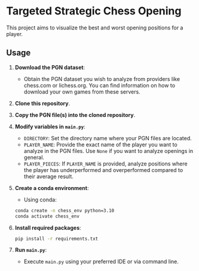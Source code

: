 # Targeted Strategic Chess Opening

This project aims to visualize the best and worst opening positions for a player.

## Usage

1. **Download the PGN dataset**:
    - Obtain the PGN dataset you wish to analyze from providers like chess.com or lichess.org. You can find information on how to download your own games from these servers.

2. **Clone this repository**.

3. **Copy the PGN file(s) into the cloned repository**.

4. **Modify variables in `main.py`**:
    - `DIRECTORY`: Set the directory name where your PGN files are located.
    - `PLAYER_NAME`: Provide the exact name of the player you want to analyze in the PGN files. Use `None` if you want to analyze openings in general.
    - `PLAYER_PIECES`: If `PLAYER_NAME` is provided, analyze positions where the player has underperformed and overperformed compared to their average result.

5. **Create a conda environment**:
    - Using conda:
    ```bash
    conda create -n chess_env python=3.10
    conda activate chess_env
    ```

6. **Install required packages**:
    ```bash
    pip install -r requirements.txt
    ```

7. **Run `main.py`**:
    - Execute `main.py` using your preferred IDE or via command line.
